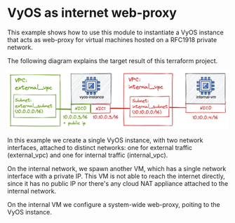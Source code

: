 # VyOS as internet web-proxy
This example shows how to use this module to instantiate a VyOS instance that acts as web-proxy for virtual machines hosted on a RFC1918 private network.

The following diagram explains the target result of this terraform project.

<img src="./simple-example.png" width=600/>

In this example we create a single VyOS instance, with two network interfaces, attached to distinct networks: one for external traffic (external_vpc) and one for internal traffic (internal_vpc).

On the internal network, we spawn another VM, which has a single network interface with a private IP. This VM is not able to reach the internet directly, since it has no public IP nor there's any cloud NAT appliance attached to the internal network.

On the internal VM we configure a system-wide web-proxy, poiting to the VyOS instance.

